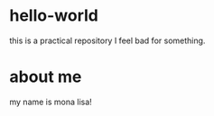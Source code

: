 # hello-world
this is a practical repository
I feel bad for something.
# about me
my name is mona lisa!
